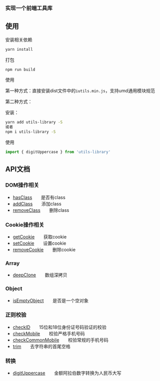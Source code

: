 ### 实现一个前端工具库

## 使用

安装相关依赖

``` bash
yarn install
```

打包

``` bash
npm run build
```

使用

第一种方式：直接安装dist文件中的`iutils.min.js`，支持umd通用模块规范

第二种方式：

安装：

``` bash
yarn add utils-library -S
或者
npm i utils-library -S
``` 

使用
``` javascript
import { digitUppercase } from 'utils-library'
```

## API文档

### DOM操作相关

* [hasClass](./src/dom/hasClass.js)&emsp;&emsp;是否有class
* [addClass](./src/dom/addClass.js)&emsp;&emsp;添加class
* [removeClass](./src/dom/removeClass.js)&emsp;&emsp;删除class

### Cookie操作相关

* [getCookie](./src/cookie/getCookie.js)&emsp;&emsp;获取cookie
* [setCookie](./src/cookie/setCookie.js)&emsp;&emsp;设置cookie
* [removeCookie](./src/cookie/removeCookie.js)&emsp;&emsp;删除cookie

### Array

* [deepClone](./src/array/deepClone.js)&emsp;&emsp;数组深拷贝

### Object

* [isEmptyObject](./src/object/isEmptyObject.js)&emsp;&emsp;是否是一个空对象

### 正则校验

* [checkID](./src/reg/checkID.js)&emsp;&emsp;15位和18位身份证号码验证的校验
* [checkMobile](./src/reg/mobile.js)&emsp;&emsp;校验严格手机号码
* [checkCommonMobile](./src/reg/commonMobile.js)&emsp;&emsp;校验常规的手机号码
* [trim](./src/reg/trim.js)&emsp;&emsp;去字符串的首尾空格
 
### 转换

* [digitUppercase](./src/digitUppercase/digitUppercase.js)&emsp;&emsp;金额阿拉伯数字转换为人民币大写
